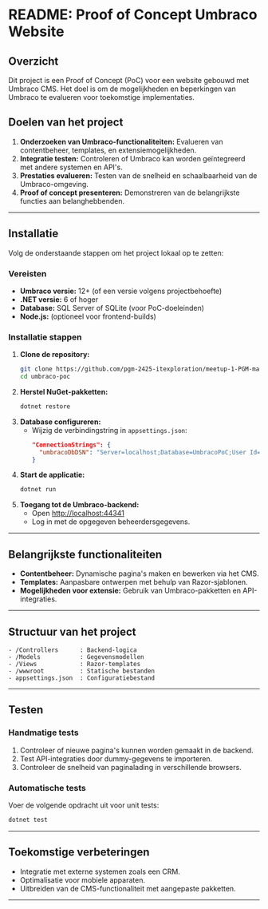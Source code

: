 # README: Proof of Concept Umbraco Website

## Overzicht
Dit project is een Proof of Concept (PoC) voor een website gebouwd met Umbraco CMS. Het doel is om de mogelijkheden en beperkingen van Umbraco te evalueren voor toekomstige implementaties.

## Doelen van het project
1. **Onderzoeken van Umbraco-functionaliteiten:** Evalueren van contentbeheer, templates, en extensiemogelijkheden.
2. **Integratie testen:** Controleren of Umbraco kan worden geïntegreerd met andere systemen en API's.
3. **Prestaties evalueren:** Testen van de snelheid en schaalbaarheid van de Umbraco-omgeving.
4. **Proof of concept presenteren:** Demonstreren van de belangrijkste functies aan belanghebbenden.

---

## Installatie
Volg de onderstaande stappen om het project lokaal op te zetten:

### Vereisten
- **Umbraco versie:** 12+ (of een versie volgens projectbehoefte)
- **.NET versie:** 6 of hoger
- **Database:** SQL Server of SQLite (voor PoC-doeleinden)
- **Node.js:** (optioneel voor frontend-builds)

### Installatie stappen
1. **Clone de repository:**
   ```bash
   git clone https://github.com/pgm-2425-itexploration/meetup-1-PGM-mattcecc.git
   cd umbraco-poc
   ```
2. **Herstel NuGet-pakketten:**
   ```bash
   dotnet restore
   ```
3. **Database configureren:**
   - Wijzig de verbindingstring in `appsettings.json`:
     ```json
     "ConnectionStrings": {
       "umbracoDbDSN": "Server=localhost;Database=UmbracoPoC;User Id=sa;Password=YourPassword;"
     }
     ```
4. **Start de applicatie:**
   ```bash
   dotnet run
   ```
5. **Toegang tot de Umbraco-backend:**
   - Open [http://localhost:44341](http://localhost:44341)
   - Log in met de opgegeven beheerdersgegevens.
---

## Belangrijkste functionaliteiten
- **Contentbeheer:** Dynamische pagina's maken en bewerken via het CMS.
- **Templates:** Aanpasbare ontwerpen met behulp van Razor-sjablonen.
- **Mogelijkheden voor extensie:** Gebruik van Umbraco-pakketten en API-integraties.

---

## Structuur van het project
```
- /Controllers      : Backend-logica
- /Models           : Gegevensmodellen
- /Views            : Razor-templates
- /wwwroot          : Statische bestanden
- appsettings.json  : Configuratiebestand
```

---

## Testen
### Handmatige tests
1. Controleer of nieuwe pagina's kunnen worden gemaakt in de backend.
2. Test API-integraties door dummy-gegevens te importeren.
3. Controleer de snelheid van paginalading in verschillende browsers.

### Automatische tests
Voer de volgende opdracht uit voor unit tests:
```bash
dotnet test
```
---

## Toekomstige verbeteringen
- Integratie met externe systemen zoals een CRM.
- Optimalisatie voor mobiele apparaten.
- Uitbreiden van de CMS-functionaliteit met aangepaste pakketten.

---

